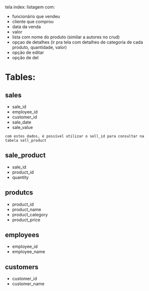 tela index: 
listagem com:
- funcionário que vendeu
- cliente que comprou
- data da venda
- valor
- lista com nome do produto (similar a autores no crud)
- opçao de detalhes (ir pra tela com detalhes de categoria de cada produto, quantidade, valor)
- opção de editar
- opção de del



# Tables:
## sales
- sale_id
- employee_id
- customer_id
- sale_date
- sale_value

`com estes dados, é possível utilizar o sell_id para consultar na tabela sell_product`

## sale_product
- sale_id
- product_id
- quantity

## produtcs
- product_id
- product_name
- product_category
- product_price

## employees
- employee_id
- employee_name

## customers
- customer_id
- customer_name